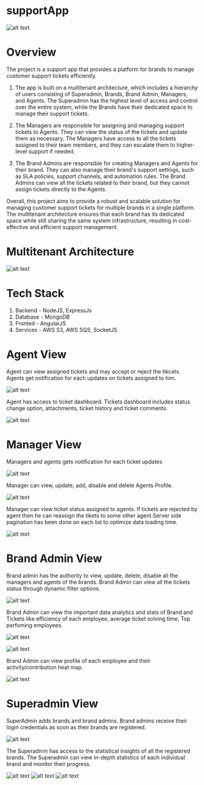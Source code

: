 # supportApp
![alt text](https://user-images.githubusercontent.com/63851816/230056946-410f6c08-8148-4a2c-b039-d433efdf0d1f.png)

# Overview
The project is a support app that provides a platform for brands to manage customer support tickets efficiently.

1) The app is built on a multitenant architecture, which includes a hierarchy of users consisting of Superadmin, Brands, Brand Admin, Managers, and Agents. The Superadmin has the highest level of access and control over the entire system, while the Brands have their dedicated space to manage their support tickets.

2) The Managers are responsible for assigning and managing support tickets to Agents. They can view the status of the tickets and update them as necessary. The Managers have access to all the tickets assigned to their team members, and they can escalate them to higher-level support if needed.

3) The Brand Admins are responsible for creating Managers and Agents for their brand. They can also manage their brand's support settings, such as SLA policies, support channels, and automation rules. The Brand Admins can view all the tickets related to their brand, but they cannot assign tickets directly to the Agents.

Overall, this project aims to provide a robust and scalable solution for managing customer support tickets for multiple brands in a single platform. The multitenant architecture ensures that each brand has its dedicated space while still sharing the same system infrastructure, resulting in cost-effective and efficient support management.

# Multitenant Architecture
![alt text](https://user-images.githubusercontent.com/63851816/230068579-7de35088-f32d-4548-8825-1318196c8e16.png)

# Tech Stack

1) Backend - NodeJS, ExpressJs 
2) Database - MongoDB
3) Fronted - AngularJS
4) Services - AWS S3, AWS SQS, SocketJS

# Agent View
Agent can view assigned tickets and may accept or reject the tikcets. Agents get notification for each updates on tickets assigned to him.

![alt text](https://user-images.githubusercontent.com/63851816/230070039-ebfd4372-ff20-40ca-b304-294c6df41a75.png)

Agent has access to ticket dashboard. Tickets dashboard includes status change option, attachments, ticket history and ticket comments.

![alt text](https://user-images.githubusercontent.com/63851816/230070282-b3209140-4abe-4c0c-a55b-d897662365d2.png)

# Manager View
Managers and agents gets notification for each ticket updates

![alt text](https://user-images.githubusercontent.com/63851816/230072644-0770e2e0-2afd-45df-8c79-3cb5a936f1d1.png)

Manager can view, update, add, disable and delete Agents Profile.

![alt text](https://user-images.githubusercontent.com/63851816/230072878-f8619e03-a21e-4cfe-9c92-b425323fc03e.png)

Manager can view ticket status assigned to agents. If tickets are rejected by agent then he can reassign the tikets to some other agent.Server side pagination has been done on each list to optimize data loading time.

![alt text](https://user-images.githubusercontent.com/63851816/230074450-36d67cd1-add3-4ab2-8653-a4e64f9c1912.png)

# Brand Admin View

Brand admin has the authority to view, update, delete, disable all the managers and agents of the brands. Brand Admin can view all the tickets status through dynamic filter options.

![alt text](https://user-images.githubusercontent.com/63851816/230080131-a6a87cab-243e-4c4e-b1ed-fac98bffbdc1.png)

Brand Admin can view the important data analytics and stats of Brand and Tickets like efficiency of each employee, average ticket solving time, Top perfoming employees.

![alt text](https://user-images.githubusercontent.com/63851816/230080627-10811d29-b8aa-481d-95de-92f098cb4bfa.png)

![alt text](https://user-images.githubusercontent.com/63851816/230080701-48b9f938-5ca2-4c55-b3b3-ced7b46ffee1.png)

Brand Admin can view profile of each employee and their activity/contribution heat map.

![alt text](https://user-images.githubusercontent.com/63851816/230081007-59a12bfb-9cc1-42a4-acfd-fa7de68ba5ec.png)

# Superadmin View

SuperAdmin adds brands and brand admins. Brand admins receive their login credentials as soon as their brands are registered.

![alt text](https://user-images.githubusercontent.com/63851816/230286296-b09034aa-a6e5-4abd-bfe4-96823a52d431.png)

The Superadmin has access to the statistical insights of all the registered brands. The Superadmin can view in-depth statistics of each individual brand and monitor their progress.

![alt text](https://user-images.githubusercontent.com/63851816/230286711-3b4634f9-e716-4ad5-ae42-236002219953.png)
![alt text](https://user-images.githubusercontent.com/63851816/230286783-d21cac27-96e1-4400-91c7-1908dc3f13ff.png)
![alt text](https://user-images.githubusercontent.com/63851816/230286850-9290870c-e4c4-4f4a-b87b-488601d11c0d.png)
